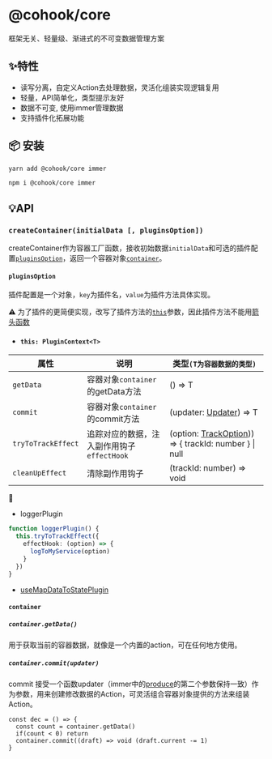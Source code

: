 # @cohook/core

框架无关、轻量级、渐进式的不可变数据管理方案

## ✨特性
+ 读写分离，自定义Action去处理数据，灵活化组装实现逻辑复用
+ 轻量，API简单化，类型提示友好
+ 数据不可变, 使用immer管理数据
+ 支持插件化拓展功能

## 📦 安装
```sh
yarn add @cohook/core immer
```

```sh
npm i @cohook/core immer
```

## 💡API

### ```createContainer(initialData [, pluginsOption])```
createContainer作为容器工厂函数，接收初始数据`initialData`和可选的插件配置[`pluginsOption`](#pluginsoption)，返回一个容器对象[`container`](#container)。

#### `pluginsOption`
插件配置是一个对象，`key`为插件名，`value`为插件方法具体实现。

⚠️ 为了插件的更简便实现，改写了插件方法的[`this`](#this)参数，因此插件方法不能用[箭头函数](https://developer.mozilla.org/zh-CN/docs/Web/JavaScript/Reference/Functions/Arrow_functions)

- #### `this: PluginContext<T>`

| 属性 | 说明 | 类型`(T为容器数据的类型)` |
| -- | -- | -- |
| `getData` | 容器对象`container`的getData方法 | () => T |
| `commit` | 容器对象`container`的commit方法 | (updater: [Updater<T>](https://github.com/Keylenn/cohookjs/blob/cohook-core/packages/cohook-core/src/types/index.ts#L6)) => T |
| `tryToTrackEffect` | 追踪对应的数据，注入副作用钩子`effectHook` | (option: [TrackOption<T>](https://github.com/Keylenn/cohookjs/blob/cohook-core/packages/cohook-core/src/types/index.ts#L55))) => { trackId: number } \| null |
| `cleanUpEffect` | 清除副作用钩子 | (trackId: number) => void |

🌰
+ loggerPlugin
```ts
function loggerPlugin() {
  this.tryToTrackEffect({
    effectHook: (option) => {
      logToMyService(option)
    }
  })
}
```

+ [useMapDataToStatePlugin](https://github.com/Keylenn/cohookjs/blob/cohook-react/packages/cohook-react/src/core/hooks/useMapDataToStatePlugin.ts)

#### `container`

##### ```container.getData()```
用于获取当前的容器数据，就像是一个内置的action，可在任何地方使用。


##### ```container.commit(updater)```
commit 接受一个函数updater（immer中的[produce](https://immerjs.github.io/immer/produce)的第二个参数保持一致）作为参数，用来创建修改数据的Action，可灵活组合容器对象提供的方法来组装Action。

```tsx
const dec = () => {
  const count = container.getData()
  if(count < 0) return
  container.commit((draft) => void (draft.current -= 1)
}
```